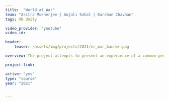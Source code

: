 ```yaml
---
title:  "World at War"
team: "Aritra Mukherjee | Anjali Sohal | Darshan Chavhan"
tags: VR Unity

video_provider: "youtube"
video_id:

header:
    teaser: /assets/img/projects/2021/vr_war_banner.png

overview: The project attempts to present an experience of a common person in a war-stricken area. The user will see and hear elements that are similar to what one does in a war-torn space.

project-link:

active: "yes"
type: "course"
year: "2021"


---
```


